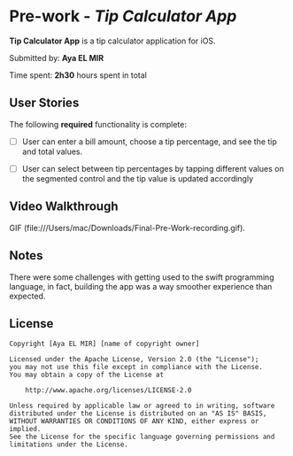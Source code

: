 # Pre-work - *Tip Calculator App*

**Tip Calculator App** is a tip calculator application for iOS.

Submitted by: **Aya EL MIR**

Time spent: **2h30** hours spent in total

## User Stories

The following **required** functionality is complete:

* [ ] User can enter a bill amount, choose a tip percentage, and see the tip and total values.
* [ ] User can select between tip percentages by tapping different values on the segmented control and the tip value is updated accordingly


## Video Walkthrough

GIF (file:///Users/mac/Downloads/Final-Pre-Work-recording.gif).

## Notes

There were some challenges with getting used to the swift programming language, in fact, building the app was a way smoother experience than expected.

## License

    Copyright [Aya EL MIR] [name of copyright owner]

    Licensed under the Apache License, Version 2.0 (the "License");
    you may not use this file except in compliance with the License.
    You may obtain a copy of the License at

        http://www.apache.org/licenses/LICENSE-2.0

    Unless required by applicable law or agreed to in writing, software
    distributed under the License is distributed on an "AS IS" BASIS,
    WITHOUT WARRANTIES OR CONDITIONS OF ANY KIND, either express or implied.
    See the License for the specific language governing permissions and
    limitations under the License.
